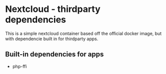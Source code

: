 # Nextcloud - thirdparty dependencies
This is a simple nextcloud container based off the official docker image, but with dependencie built in for thirdparty apps.
## Built-in dependencies for apps
* php-ffi
